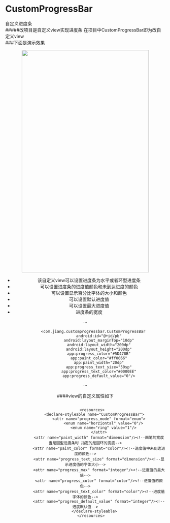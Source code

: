 # CustomProgressBar
自定义进度条<br>
#####改项目是自定义view实现进度条
在项目中CustomProgressBar即为改自定义view<br>
###下面是演示效果
<div align=center>
 <img src="https://github.com/jiangML/CustomProgressBar/blob/master/video/custom.gif" width="400" height="700"
</div>

<br>

*  该自定义view可以设置进度条为水平或者环型进度条
*  可以设置进度条的进度值颜色和未到达进度的颜色
*  可以设置显示百分比字体的大小和颜色
*  可以设置默认进度值
*  可以设置最大进度值
*  进度条的宽度


···

           <com.jiang.customprogressbar.CustomProgressBar
                android:id="@+id/pb"
                android:layout_marginTop="10dp"
                android:layout_width="200dp"
                android:layout_height="200dp"
                app:progress_color="#5D478B"
                app:paint_color="#ff0066"
                app:paint_width="20dp"
                app:progress_text_size="50sp"
                app:progress_text_color="#0000EE"
                app:progress_default_value="0"/>
 
···

####view的自定义属性如下<br>

```

	  <resources>
	    <declare-styleable name="CustomProgressBar">
	        <attr name="progress_mode" format="enum">
	            <enum name="horziontal" value="0"/>
	            <enum name="ring" value="1"/>
	        </attr>
	        <attr name="paint_width" format="dimension"/><!--画笔的宽度 当是圆型进度条时 指定的是圆环的宽度-->
	        <attr name="paint_color" format="color"/><!--进度值中未到达进度的颜色-->
	        <attr name="progress_text_size" format="dimension"/><!--显示进度值的字体大小-->
	        <attr name="progress_max" format="integer"/><!--进度值的最大值-->
	        <attr name="progress_color" format="color"/><!--进度值的颜色-->
	        <attr name="progress_text_color" format="color"/><!--进度值字体的颜色-->
	        <attr name="progress_default_value" format="integer"/><!--进度默认值-->
	    </declare-styleable>
	 </resources>

```